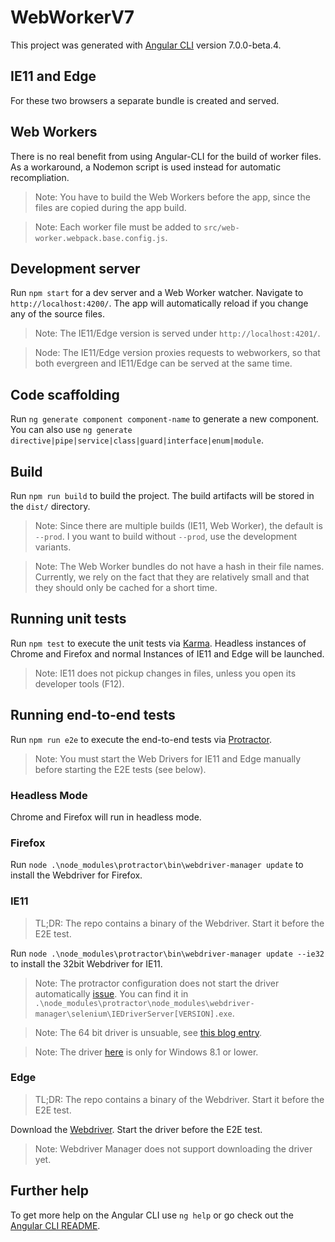 # WebWorkerV7

This project was generated with [Angular CLI](https://github.com/angular/angular-cli) version 7.0.0-beta.4.

## IE11 and Edge

For these two browsers a separate bundle is created and served.

## Web Workers

There is no real benefit from using Angular-CLI for the build of worker files. As a workaround, a Nodemon script is used instead for automatic recompliation.

> Note: You have to build the Web Workers before the app, since the files are copied during the app build.

> Note: Each worker file must be added to `src/web-worker.webpack.base.config.js`.

## Development server

Run `npm start` for a dev server and a Web Worker watcher. Navigate to `http://localhost:4200/`. The app will automatically reload if you change any of the source files.

> Note: The IE11/Edge version is served under `http://localhost:4201/`.

> Node: The IE11/Edge version proxies requests to webworkers, so that both evergreen and IE11/Edge can be served at the same time.

## Code scaffolding

Run `ng generate component component-name` to generate a new component. You can also use `ng generate directive|pipe|service|class|guard|interface|enum|module`.

## Build

Run `npm run build` to build the project. The build artifacts will be stored in the `dist/` directory.

> Note: Since there are multiple builds (IE11, Web Worker), the default is `--prod`. I you want to build without `--prod`, use the development variants.

> Note: The Web Worker bundles do not have a hash in their file names. Currently, we rely on the fact that they are relatively small and that they should only be cached for a short time.

## Running unit tests

Run `npm test` to execute the unit tests via [Karma](https://karma-runner.github.io). Headless instances of Chrome and Firefox and normal Instances of IE11 and Edge will be launched.

> Note: IE11 does not pickup changes in files, unless you open its developer tools (F12).

## Running end-to-end tests

Run `npm run e2e` to execute the end-to-end tests via [Protractor](http://www.protractortest.org/).

> Note: You must start the Web Drivers for IE11 and Edge manually before starting the E2E tests (see below).

### Headless Mode

Chrome and Firefox will run in headless mode.

### Firefox

Run `node .\node_modules\protractor\bin\webdriver-manager update` to install the Webdriver for Firefox.

### IE11

> TL;DR: The repo contains a binary of the Webdriver. Start it before the E2E test.

Run `node .\node_modules\protractor\bin\webdriver-manager update --ie32` to install the 32bit Webdriver for IE11.

> Note: The protractor configuration does not start the driver automatically [issue](https://github.com/angular/protractor/issues/1887). You can find it in `.\node_modules\protractor\node_modules\webdriver-manager\selenium\IEDriverServer[VERSION].exe`.

> Note: The 64 bit driver is unsuable, see [this blog entry](https://kumikoro.wordpress.com/2015/09/20/e2e-testing-with-protractor/).

> Note: The driver [here](https://www.microsoft.com/en-us/download/details.aspx?id=44069) is only for Windows 8.1 or lower.

### Edge

> TL;DR: The repo contains a binary of the Webdriver. Start it before the E2E test.

Download the [Webdriver](https://developer.microsoft.com/en-us/microsoft-edge/tools/webdriver/). Start the driver before the E2E test.

> Note: Webdriver Manager does not support downloading the driver yet.

## Further help

To get more help on the Angular CLI use `ng help` or go check out the [Angular CLI README](https://github.com/angular/angular-cli/blob/master/README.md).
